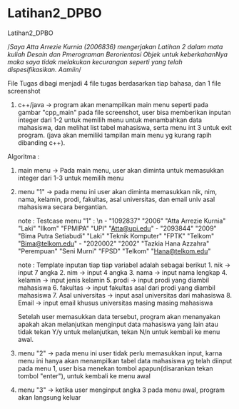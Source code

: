 # Latihan2_DPBO
Latihan2_DPBO


/*Saya Atta Arrezie Kurnia (2006836) mengerjakan Latihan 2 
  dalam mata kuliah Desain dan Pmerograman Berorientasi Objek
  untuk keberkahanNya maka saya tidak melakukan kecurangan
  seperti yang telah dispesifikasikan. Aamiin*/
  
  
  File Tugas dibagi menjadi 4 file tugas berdasarkan tiap bahasa, dan 1 file screenshot
  
  1. c++/java -> program akan menampilkan main menu seperti pada gambar "cpp_main" pada file screenshot, user bisa memberikan inputan integer dari 1-2 untuk memilih menu untuk menambahkan data mahasiswa, dan melihat list tabel mahasiswa, serta menu int 3 untuk exit program. (java akan memiliki tampilan main menu yg kurang rapih dibanding c++).


  Algoritma :
 1. main menu -> Pada main menu, user akan diminta untuk memasukkan integer dari 1-3 untuk memilih menu
 2. menu "1" -> pada menu ini user akan diminta memasukkan nik, nim, nama, kelamin, prodi, fakultas, asal universitas, dan email univ asal mahasiswa secara bergantian.
  
    note : Testcase menu "1" : \n
                - "1092837" "2006" "Atta Arrezie Kurnia" "Laki" "Ilkom" "FPMIPA" "UPI" "Atta@upi.edu"
                - "2093844" "2009" "Bima Putra Setiabudi" "Laki" "Teknik Komputer" "FPTK" "Telkom" "Bima@telkom.edu"
                - "2020002" "2002" "Tazkia Hana Azzahra" "Perempuan" "Seni Murni" "FPSD" "Telkom" "Hana@telkom.edu"

    note : Template inputan tiap tiap variabel adalah sebagai berikut
           1. nik -> input 7 angka
           2. nim -> input 4 angka
           3. nama -> input nama lengkap 
           4. kelamin -> input jenis kelamin
           5. prodi -> input prodi yang diambil mahasiswa
           6. fakultas -> input fakultas asal dari prodi yang diambil mahasiswa
           7. Asal universitas -> input asal universitas dari mahasiswa
           8. Email -> input email khusus universitas masing masing mahasiswa

    Setelah user memasukkan data tersebut, program akan menanyakan apakah akan melanjutkan menginput data mahasiswa yang lain atau tidak
    tekan Y/y untuk melanjutkan,
    tekan N/n untuk kembali ke menu awal.

 3. menu "2" -> pada menu ini user tidak perlu memasukkan input, karna menu ini hanya akan menampilkan tabel data mahasiswa yg telah diinput pada menu 1, user bisa         menekan tombol apapun(disarankan tekan tombol "enter"), untuk kembali ke menu awal
 4. menu "3" -> ketika user menginput angka 3 pada menu awal, program akan langsung keluar
  

